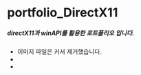 # portfolio_DirectX11
<h5>directX11과 winAPI를 활용한 포트폴리오 입니다.</h5>
<ul>
<li>이미지 파일은 커서 제거했습니다.</li>
<li></li>
<li></li>
</ul>

<a id="user-content-skills" class="anchor" aria-hidden="true" href="#skills">
